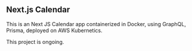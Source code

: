 ## Next.js Calendar

This is an Next JS Calendar app containerized in Docker, using GraphQL, Prisma, deployed on AWS Kubernetics.

This project is ongoing.